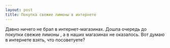 ```yaml
---
layout: post 
title: Покупка свежие лимоны в интернете 
--- 
```

Давно ничего не брал в интернет-магазинах. Дошла очередь до покупки свежие лимоны , а в наших магазинах не оказалось. Вот думаю в интернете взять, что посоветуете?